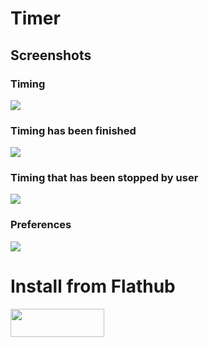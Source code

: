 <h1>Timer</h1>
<h2>Screenshots</h2>
<h3>Timing</h3>
<img src=https://github.com/vikdevelop/timer/blob/beta/img/timer-gtk4_2-4_1.png>

<h3>Timing has been finished</h3>
<img src=https://github.com/vikdevelop/timer/blob/beta/img/timer-gtk4_2-4_2.png>

<h3>Timing that has been stopped by user</h3>
<img src=https://github.com/vikdevelop/timer/blob/beta/img/timer-gtk4_2-4_3.png>

<h3>Preferences</h3>
<img src=https://github.com/vikdevelop/timer/blob/beta/img/timer-gtk4_2-4_4.png>

<h1>Install from Flathub</h1>
    <a href="https://flathub.org/apps/details/com.github.vikdevelop.timer"><img src="https://flathub.org/assets/badges/flathub-badge-en.png" width=150 height=45></a>

